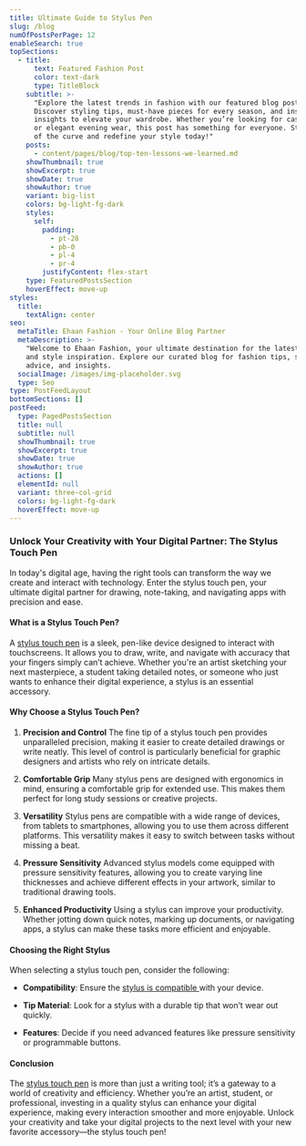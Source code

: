 ```yaml
---
title: Ultimate Guide to Stylus Pen
slug: /blog
numOfPostsPerPage: 12
enableSearch: true
topSections:
  - title:
      text: Featured Fashion Post
      color: text-dark
      type: TitleBlock
    subtitle: >-
      "Explore the latest trends in fashion with our featured blog post!
      Discover styling tips, must-have pieces for every season, and insider
      insights to elevate your wardrobe. Whether you’re looking for casual chic
      or elegant evening wear, this post has something for everyone. Stay ahead
      of the curve and redefine your style today!"
    posts:
      - content/pages/blog/top-ten-lessons-we-learned.md
    showThumbnail: true
    showExcerpt: true
    showDate: true
    showAuthor: true
    variant: big-list
    colors: bg-light-fg-dark
    styles:
      self:
        padding:
          - pt-28
          - pb-0
          - pl-4
          - pr-4
        justifyContent: flex-start
    type: FeaturedPostsSection
    hoverEffect: move-up
styles:
  title:
    textAlign: center
seo:
  metaTitle: Ehaan Fashion - Your Online Blog Partner
  metaDescription: >-
    "Welcome to Ehaan Fashion, your ultimate destination for the latest trends
    and style inspiration. Explore our curated blog for fashion tips, styling
    advice, and insights.
  socialImage: /images/img-placeholder.svg
  type: Seo
type: PostFeedLayout
bottomSections: []
postFeed:
  type: PagedPostsSection
  title: null
  subtitle: null
  showThumbnail: true
  showExcerpt: true
  showDate: true
  showAuthor: true
  actions: []
  elementId: null
  variant: three-col-grid
  colors: bg-light-fg-dark
  hoverEffect: move-up
---
```

### Unlock Your Creativity with Your Digital Partner: The Stylus Touch Pen

In today's digital age, having the right tools can transform the way we create and interact with technology. Enter the stylus touch pen, your ultimate digital partner for drawing, note-taking, and navigating apps with precision and ease.

#### What is a Stylus Touch Pen?

A [stylus touch pen](https://www.daraz.pk/products/1-2-i263542541-s1480532763.html?c=\&channelLpJumpArgs=\&clickTrackInfo=query%253A%253Bnid%253A263542541%253Bsrc%253AlazadaInShopSrp%253Brn%253Aa30fac3d6169b074dfdfeb6e1fc330bc%253Bregion%253Apk%253Bsku%253A263542541_PK%253Bprice%253A1500%253Bclient%253Adesktop%253Bsupplier_id%253A14586%253Bbiz_source%253Ah5_external%253Bslot%253A5%253Butlog_bucket_id%253A470687%253Basc_category_id%253A10002872%253Bitem_id%253A263542541%253Bsku_id%253A1480532763%253Bshop_id%253A99332\&fastshipping=0\&freeshipping=0\&fs_ab=1\&fuse_fs=\&lang=en\&location=Punjab\&price=1.5E%203\&ratingscore=4.25\&request_id=a30fac3d6169b074dfdfeb6e1fc330bc\&review=60\&sale=247\&search=1\&spm=a2a0e.store_product.list.5\&stock=1) is a sleek, pen-like device designed to interact with touchscreens. It allows you to draw, write, and navigate with accuracy that your fingers simply can’t achieve. Whether you're an artist sketching your next masterpiece, a student taking detailed notes, or someone who just wants to enhance their digital experience, a stylus is an essential accessory.

#### Why Choose a Stylus Touch Pen?

1.  **Precision and Control** The fine tip of a stylus touch pen provides unparalleled precision, making it easier to create detailed drawings or write neatly. This level of control is particularly beneficial for graphic designers and artists who rely on intricate details.

2.  **Comfortable Grip** Many stylus pens are designed with ergonomics in mind, ensuring a comfortable grip for extended use. This makes them perfect for long study sessions or creative projects.

3.  **Versatility** Stylus pens are compatible with a wide range of devices, from tablets to smartphones, allowing you to use them across different platforms. This versatility makes it easy to switch between tasks without missing a beat.

4.  **Pressure Sensitivity** Advanced stylus models come equipped with pressure sensitivity features, allowing you to create varying line thicknesses and achieve different effects in your artwork, similar to traditional drawing tools.

5.  **Enhanced Productivity** Using a stylus can improve your productivity. Whether jotting down quick notes, marking up documents, or navigating apps, a stylus can make these tasks more efficient and enjoyable.

#### Choosing the Right Stylus

When selecting a stylus touch pen, consider the following:

*   **Compatibility**: Ensure the [stylus is compatible ](https://www.daraz.pk/products/1-2-i263542541-s1480532763.html?c=\&channelLpJumpArgs=\&clickTrackInfo=query%253A%253Bnid%253A263542541%253Bsrc%253AlazadaInShopSrp%253Brn%253Aa30fac3d6169b074dfdfeb6e1fc330bc%253Bregion%253Apk%253Bsku%253A263542541_PK%253Bprice%253A1500%253Bclient%253Adesktop%253Bsupplier_id%253A14586%253Bbiz_source%253Ah5_external%253Bslot%253A5%253Butlog_bucket_id%253A470687%253Basc_category_id%253A10002872%253Bitem_id%253A263542541%253Bsku_id%253A1480532763%253Bshop_id%253A99332\&fastshipping=0\&freeshipping=0\&fs_ab=1\&fuse_fs=\&lang=en\&location=Punjab\&price=1.5E%203\&ratingscore=4.25\&request_id=a30fac3d6169b074dfdfeb6e1fc330bc\&review=60\&sale=247\&search=1\&spm=a2a0e.store_product.list.5\&stock=1)with your device.

*   **Tip Material**: Look for a stylus with a durable tip that won’t wear out quickly.

*   **Features**: Decide if you need advanced features like pressure sensitivity or programmable buttons.

#### Conclusion

The [stylus touch pen](https://www.youtube.com/shorts/4ndf_OvlFlI) is more than just a writing tool; it’s a gateway to a world of creativity and efficiency. Whether you’re an artist, student, or professional, investing in a quality stylus can enhance your digital experience, making every interaction smoother and more enjoyable. Unlock your creativity and take your digital projects to the next level with your new favorite accessory—the stylus touch pen!





